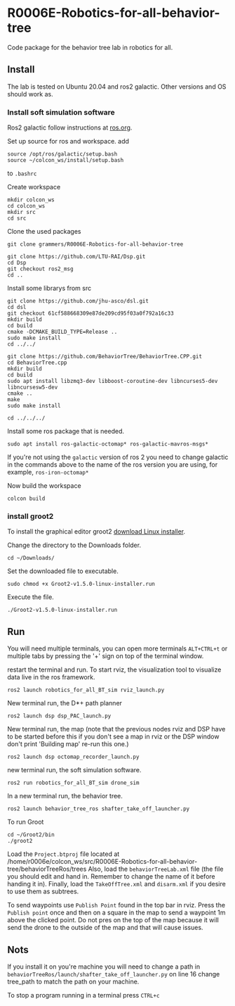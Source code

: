 # R0006E-Robotics-for-all-behavior-tree
Code package for the behavior tree lab in robotics for all.

## Install
The lab is tested on Ubuntu 20.04 and ros2 galactic. Other versions and OS should work as.

### Install soft simulation software
Ros2 galactic follow instructions at [ros.org](https://docs.ros.org/en/galactic/Installation/Ubuntu-Install-Debians.html).

Set up source for ros and workspace.
add
```
source /opt/ros/galactic/setup.bash
source ~/colcon_ws/install/setup.bash
```
to `.bashrc`

Create workspace
```
mkdir colcon_ws
cd colcon_ws
mkdir src
cd src
```
Clone the used packages
```
git clone grammers/R0006E-Robotics-for-all-behavior-tree

git clone https://github.com/LTU-RAI/Dsp.git
cd Dsp
git checkout ros2_msg
cd ..
```

Install some librarys from src
```
git clone https://github.com/jhu-asco/dsl.git
cd dsl
git checkout 61cf588668309e87de209cd95f03a0f792a16c33
mkdir build
cd build
cmake -DCMAKE_BUILD_TYPE=Release ..
sudo make install
cd ../../

git clone https://github.com/BehaviorTree/BehaviorTree.CPP.git
cd BehaviorTree.cpp
mkdir build
cd build
sudo apt install libzmq3-dev libboost-coroutine-dev libncurses5-dev libncursesw5-dev 
cmake ..
make
sudo make install

cd ../../../
```
Install some ros package that is needed.
```
sudo apt install ros-galactic-octomap* ros-galactic-mavros-msgs*
```
If you're not using the `galactic` version of ros 2 you need to change galactic in the commands above to the name of the ros version you are using, for example, `ros-iron-octomap*`

Now build the workspace
```
colcon build
```

### install groot2
To install the graphical editor groot2 [download Linux installer](https://www.behaviortree.dev/groot/).

Change the directory to the Downloads folder.
```
cd ~/Downloads/
```
Set the downloaded file to executable.
```
sudo chmod +x Groot2-v1.5.0-linux-installer.run
```
Execute the file.
```
./Groot2-v1.5.0-linux-installer.run
```

## Run
You will need multiple terminals, you can open more terminals `ALT+CTRL+t` or multiple tabs by pressing the '+' sign on top of the terminal window.

restart the terminal and run. To start rviz, the visualization tool to visualize data live in the ros framework.
```
ros2 launch robotics_for_all_BT_sim rviz_launch.py 
```

New terminal run, the D*+ path planner
```
ros2 launch dsp dsp_PAC_launch.py 
```

New terminal run, the map (note that the previous nodes rviz and DSP have to be started before this if you don't see a map in rviz or the DSP window don't print 'Building map' re-run this one.)
```
ros2 launch dsp octomap_recorder_launch.py 
```

new terminal run, the soft simulation software.
```
ros2 run robotics_for_all_BT_sim drone_sim 
```

In a new terminal run, the behavior tree.
```
ros2 launch behavior_tree_ros shafter_take_off_launcher.py
```

To run Groot
```
cd ~/Groot2/bin
./groot2
```


Load the `Project.btproj` file located at /home/r0006e/colcon_ws/src/R0006E-Robotics-for-all-behavior-tree/behaviorTreeRos/trees
Also, load the `behaviorTreeLab.xml` file (the file you should edit and hand in. Remember to change the name of it before handing it in).
Finally, load the `TakeOffTree.xml` and `disarm.xml` if you desire to use them as subtrees.


To send waypoints use `Publish Point` found in the top bar in rviz. Press the `Publish point` once and then on a square in the map to send a waypoint 1m above the clicked point. Do not pres on the top of the map because it will send the drone to the outside of the map and that will cause issues.

## Nots
If you install it on you're machine you will need to change a path in  `behaviorTreeRos/launch/shafter_take_off_launcher.py` on line 16 change tree_path to match the path on your machine.

To stop a program running in a terminal press `CTRL+c`
